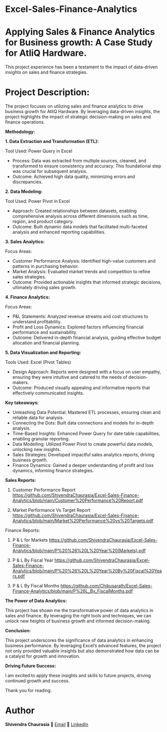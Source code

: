 # Excel-Sales-Finance-Analytics

# Applying Sales & Finance Analytics for Business growth: A Case Study for AtliQ Hardware.

This project experience has been a testament to the impact of data-driven insights on sales and finance strategies.

# Project Description:

The project focuses on utilizing sales and finance analytics to drive business growth for AtliQ Hardware. By leveraging data-driven insights, the project highlights the impact of strategic decision-making on sales and finance operations.

**Methodology:**

**1. Data Extraction and Transformation (ETL):**

Tool Used: Power Query in Excel

- Process: Data was extracted from multiple sources, cleaned, and transformed to ensure consistency and accuracy. This foundational step was crucial for subsequent analysis.
- Outcome: Achieved high data quality, minimizing errors and discrepancies.

**2. Data Modeling:**

Tool Used: Power Pivot in Excel

- Approach: Created relationships between datasets, enabling comprehensive analysis across different dimensions such as time, region, and product category.
- Outcome: Built dynamic data models that facilitated multi-faceted analysis and enhanced reporting capabilities.
  
**3. Sales Analytics:**
  
Focus Areas:

- Customer Performance Analysis: Identified high-value customers and patterns in purchasing behavior.
- Market Analysis: Evaluated market trends and competition to refine sales strategies.
- Outcome: Provided actionable insights that informed strategic decisions, ultimately driving sales growth.
  
**4. Finance Analytics:**

Focus Areas:

- P&L Statements: Analyzed revenue streams and cost structures to understand profitability.
- Profit and Loss Dynamics: Explored factors influencing financial performance and sustainability.
- Outcome: Delivered in-depth financial analysis, guiding effective budget allocation and financial planning.

**5. Data Visualization and Reporting:**

Tools Used: Excel (Pivot Tables)

- Design Approach: Reports were designed with a focus on user empathy, ensuring they were intuitive and catered to the needs of decision-makers.
- Outcome: Produced visually appealing and informative reports that effectively communicated insights.

**Key takeaways:**

- Unleashing Data Potential: Mastered ETL processes, ensuring clean and reliable data for analysis.
- Connecting the Dots: Built data connections and models for in-depth analysis.
- Time-Based Insights: Enhanced Power Query for date table capabilities, enabling granular reporting.
- Data Modelling: Utilized Power Pivot to create powerful data models, unlocking new insights.
- Sales Strategies: Developed impactful sales analytics reports, driving business growth.
- Finance Dynamics: Gained a deeper understanding of profit and loss dynamics, informing finance strategies.

**Sales Reports:**

1) Customer Performance Report
https://github.com/ShivendraChaurasia/Excel-Sales-Finance-Analytics/blob/main/Customer%20Performance%20Report.pdf

2) Market Performance Vs Target Report
https://github.com/ShivendraChaurasia/Excel-Sales-Finance-Analytics/blob/main/Market%20Performance%20vs%20Targets.pdf

Finance Reports:
1) P & L for Markets
https://github.com/ShivendraChaurasia/Excel-Sales-Finance-Analytics/blob/main/P%20%26%20L%20Year%20(Markets).pdf

2) P & L By Fiscal Year
https://github.com/ShivendraChaurasia/Excel-Sales-Finance-Analytics/blob/main/P%20%26%20L%20Year%20By%20Fiscal%20Years.pdf

3) P & L By Fiscal Months
https://github.com/Chikusarath/Excel-Sales-Finance-Analytics/blob/main/P%26L_By_FiscalMonths.pdf

**The Power of Data Analytics:**

This project has shown me the transformative power of data analytics in sales and finance. By leveraging the right tools and techniques, we can unlock new heights of business growth and informed decision-making.

**Conclusion:**

This project underscores the significance of data analytics in enhancing business performance. By leveraging Excel’s advanced features, the project not only provided valuable insights but also demonstrated how data can be a catalyst for growth and innovation.

**Driving Future Success:**

I am excited to apply these insights and skills to future projects, driving continued growth and success.

Thank you for reading.

# Author
**Shivendra Chaurasia**
📧 [Email](shivendrachaurasia855gmail.com)
🔗 [LinkedIn](https://www.linkedin.com/in/shivendrachaurasia)
